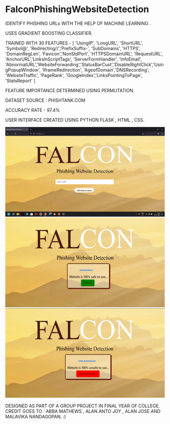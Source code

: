 # FalconPhishingWebsiteDetection
IDENTIFY PHISHING URLs WITH THE HELP OF MACHINE LEARNING .

USES GRADIENT BOOSTING CLASSIFIER.

TRAINED WITH 30 FEATURES - [ 'UsingIP', 'LongURL', 'ShortURL', 'Symbol@', 'Redirecting//','PrefixSuffix-', 'SubDomains', 'HTTPS', 'DomainRegLen', 'Favicon','NonStdPort', 'HTTPSDomainURL', 'RequestURL', 'AnchorURL','LinksInScriptTags', 'ServerFormHandler', 'InfoEmail', 'AbnormalURL','WebsiteForwarding','StatusBarCust','DisableRightClick','UsingPopupWindow', 'IframeRedirection', 'AgeofDomain','DNSRecording', 'WebsiteTraffic', 'PageRank', 'GoogleIndex','LinksPointingToPage', 'StatsReport' ]

FEATURE IMPORTANCE DETERMINED USING PERMUTATION.

DATASET SOURCE : PHISHTANK.COM

ACCURACY RATE - 97.4%

USER INTERFACE CREATED USING PYTHON FLASK , HTML , CSS.

![alt text](https://github.com/alanjok7/FalconPhishingWebsiteDetection/blob/main/Screenshot%201.png?raw=true)
![alt text](https://github.com/alanjok7/FalconPhishingWebsiteDetection/blob/main/Screenshot%202.png?raw=true)
![alt text](https://github.com/alanjok7/FalconPhishingWebsiteDetection/blob/main/Screenshot%203.png?raw=true)

DESIGNED AS PART OF A GROUP PROJECT IN FINAL YEAR OF COLLEGE.
CREDIT GOES TO :
ABBA MATHEWS , ALAN ANTO JOY , ALAN JOSE AND MALAVIKA NANDAGOPAN.
:)

